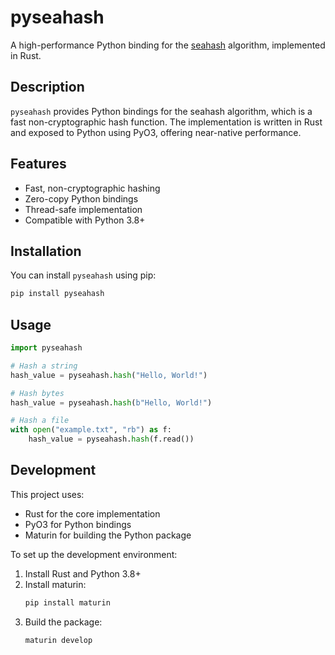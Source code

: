 # pyseahash

A high-performance Python binding for the [seahash](https://github.com/ticki/seahash) algorithm, implemented in Rust.

## Description

`pyseahash` provides Python bindings for the seahash algorithm, which is a fast non-cryptographic hash function. The implementation is written in Rust and exposed to Python using PyO3, offering near-native performance.

## Features

- Fast, non-cryptographic hashing
- Zero-copy Python bindings
- Thread-safe implementation
- Compatible with Python 3.8+

## Installation

You can install `pyseahash` using pip:

```bash
pip install pyseahash
```

## Usage

```python
import pyseahash

# Hash a string
hash_value = pyseahash.hash("Hello, World!")

# Hash bytes
hash_value = pyseahash.hash(b"Hello, World!")

# Hash a file
with open("example.txt", "rb") as f:
    hash_value = pyseahash.hash(f.read())
```

## Development

This project uses:

- Rust for the core implementation
- PyO3 for Python bindings
- Maturin for building the Python package

To set up the development environment:

1. Install Rust and Python 3.8+
2. Install maturin:
   ```bash
   pip install maturin
   ```
3. Build the package:
   ```bash
   maturin develop
   ```
